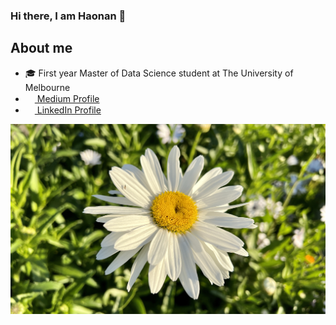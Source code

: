 ### Hi there, I am Haonan 👋

## About me
- :mortar_board: First year Master of Data Science student at The University of Melbourne
- <img src="https://iconape.com/wp-content/files/ik/11613/png/medium.png" width="15" height="15"/><a href="https://medium.com/@haonanzhong"> Medium Profile</a>
- <img src="https://beloservice.files.wordpress.com/2016/03/herrmans-linkedin-logo-500x500.png" width="15" height="15"/><a href="https://www.linkedin.com/in/greysonchung/"> LinkedIn Profile</a>
<img align="centre" src="https://raw.githubusercontent.com/greysonchung/greysonchung/main/IMG_5521.jpg" />
